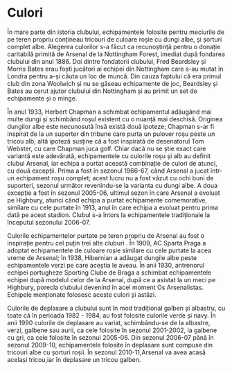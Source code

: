 # Culori

În mare parte din istoria clubului, echipamentele folosite pentru meciurile de pe teren propriu conțineau tricouri de culoare roșie cu dungi albe, și șorturi complet albe. Alegerea culorilor s-a făcut ca recunoștință pentru o donație caritabilă primită de Arsenal de la Nottingham Forest, imediat după fondarea clubului din anul 1886. Doi dintre fondatorii clubului, Fred Beardsley și Morris Bates erau foști jucători ai echipei din Nottingham care s-au mutat în Londra pentru a-și căuta un loc de muncă. Din cauza faptului că era primul club din zona Woolwich și nu se găseau echipamente de joc, Beardsley și Bates au cerut ajutor clubului din Nottingham și au primit un set de echipamente și o minge.

În anul 1933, Herbert Chapman a schimbat echipamentul adăugând mai multe dungi și schimbând roșul existent cu o nuanță mai deschisă. Originea dungilor albe este necunosută însă există două ipoteze; Chapman s-ar fi inspirat de la un suporter din tribune care purta un pulover roșu peste un tricou alb; altă ipoteză susține că a fost inspirată de desenatorul Tom Webster, cu care Chapman juca golf. Chiar dacă nu se știe exact care variantă este adevărată, echipamentele cu culorile roșu și alb au definit clubul Arsenal, iar echipa a purtat această combinație de culori de atunci, cu două excepții. Prima a fost în sezonul 1966-67, când Arsenal a jucat într-un echipament roșu complet; acest lucru nu a fost văzut cu ochi buni de suporteri, sezonul următor revenindu-se la varianta cu dungi albe. A doua excepție a fost în sezonul 2005-06, ultimul sezon în care Arsenal a evoluat pe Highbury, atunci când echipa a purtat echipamente comemorative, similare cu cele purtate în 1913, anul în care echipa a evoluat pentru prima dată pe acest stadion. Clubul s-a întors la echipamentele tradiționale la începutul sezonului 2006-07.

Culorile echipamentelor purtate pe teren propriu de Arsenal au fost o inspirație pentru cel puțin trei alte cluburi . În 1909, AC Sparta Praga a adoptat echipamentele de culoare roșie similare cu cele purtate la acea vreme de Arsenal; în 1938, Hibernian a adăugat dungile albe peste echipamentele verzi pe care aceștia le aveau. În anii 1930, antrenorul echipei portugheze Sporting Clube de Braga a schimbat echipamentele echipei după modelul celor de la Arsenal, după ce a asistat la un meci pe Highbury, porecla clubului devenind în acel moment Os Arsenalistas. Echipele menționate folosesc aceste culori și astăzi.

Culorile de deplasare a clubului sunt în mod tradițional galben și albastru, cu toate că în perioada 1982 - 1984, au fost folosite culorile verde și navy. În anii 1990 culorile de deplasare au variat, schimbându-se de la albastre, verzi, galbene sau aurii, ca cele folosite în sezonul 2001-2002, la galbene cu gri, ca cele folosite în sezonul 2005-06. Din sezonul 2006-07 până în sezonul 2009-10, echipamentele folosite în deplasare sunt compuse din tricouri albe cu șorturi roșii. În sezonul 2010-11,Arsenal va avea acasă același tricou,iar în deplasare un tricou galben.